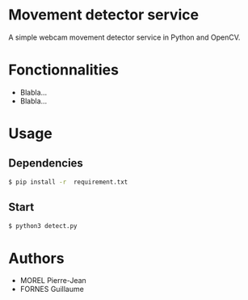 # Movement detector service

A simple webcam movement detector service in Python and OpenCV.

# Fonctionnalities

- Blabla...
- Blabla...

# Usage

## Dependencies

```bash
$ pip install -r  requirement.txt
```

## Start

```bash
$ python3 detect.py
```

# Authors

- MOREL Pierre-Jean
- FORNES Guillaume